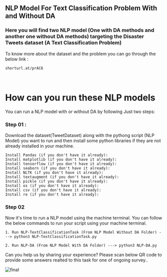 ## **NLP Model For Text Classification Problem With and Without DA**  
  



### Here you will find two NLP model (One with DA methods and another one without DA methods) targeting the Disaster Tweets dataset (A Text Classification Problem)  
  
  To know more about the dataset and the problem you can go through the below link : 
 ```
 shorturl.at/prAC6
```
<br/>

# How can you run these NLP models

You can run a NLP model with or without DA by following Just two steps:

### Step 01 :
Download the dataset(TweetDataset) along with the pythong script (NLP Model) you want to run and then install some python libraries if they are not already installed in your machine.

```
Install Pandas (if you don't have it already):
Install matplotlib (if you don't have it already):
Install tensorflow (if you don't have it already):
Install seaborn (if you don't have it already):
Install NLTK (if you don't have it already):
Install textaugment (if you don't have it already): 
Install pickle (if you don't have it already): 
Install os (if you don't have it already): 
Install csv (if you don't have it already): 
Install re (if you don't have it already):  
```
### Step 02
Now it's time to run a NLP model using the machine terminal. You can follow the below commands to run your script using your machine terminal.

```
1. Run NLP-TextClassificationTask (From NLP Model Without DA Folder) ---> python3 NLP-TextClassificationTask.py

2. Run NLP-DA (From NLP Model With DA Folder) ---> python3 NLP-DA.py
```
Can you help us by sharing your experience? Please scan below QR code to provide some answers realted to this task for one of ongoing survey..


![final](https://user-images.githubusercontent.com/15702514/208157153-826f574b-7c8d-40ee-8c32-b1c26f6bc5d7.png)

